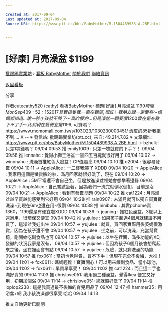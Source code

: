 ```yaml
---

Created at: 2017-09-04
Last updated at: 2017-09-04
Source URL: https://www.ptt.cc/bbs/BabyMother/M.1504489938.A.2BE.html


---
```


# [好康] 月亮澡盆 $1199


[批踢踢實業坊](https://www.ptt.cc/) › [看板 BabyMother](https://www.ptt.cc/bbs/BabyMother/index.html) [關於我們](https://www.ptt.cc/about.html) [聯絡資訊](https://www.ptt.cc/contact.html)

[返回看板](https://www.ptt.cc/bbs/BabyMother/index.html)

分享

作者cutecathy520 (cathy)
看板BabyMother
標題\[好康\] 月亮澡盆 $1199
時間Mon Sep 4 09:52:15 2017
其實這隻我一直在觀望,很紅！我朋友說一定要有～媽媽都知道... 說一秒小孩就不哭了～真的假的... 但是澡盆一顆要價1200實在是有點下不了手～ 比到現在最便宜是$1199, 可買嗎？ <https://www.momomall.com.tw/s/103023/1030230003451/> 蝦皮的85折我搶不到.... X -- ※ 發信站: 批踢踢實業坊(ptt.cc), 來自: 49.214.7.82 ※ 文章網址: <https://www.ptt.cc/bbs/BabyMother/M.1504489938.A.2BE.html>
→ bzhulk : 只差1塊錢嗎？ 09/04 09:53
推 emily1009 : 只差一塊就買的下手？！ 09/04 09:58
推 lennahc : 覺得小獅王浴盆一個四五百塊就很好用了 09/04 10:02
→ winonahu : 洗澡首推紅色大臉盆！CP值超高 09/04 10:10
推 d2004 : 很容易發霉 09/04 10:11
→ AppleAlice : 一二樓我笑了 XDDD 09/04 10:20
→ AppleAlice : 我家用這個是蠻賞臉的啦，滿月回家就很好洗了，現在 09/04 10:20
→ AppleAlice : 5M平常還不會自己坐，但是放進澡盆裡她會想攀著邊緣 09/04 10:21
→ AppleAlice : 自己嘗試坐著，因為我們一洗完就倒水倒扣，目前是沒 09/04 10:21
→ AppleAlice : 看到有發霉問題 09/04 10:22
推 cat1224 : 月亮澡盆越早買越能感受到它好用 09/04 10:28
推 rain0907 : 未滿月就可以獨自幫寶寶洗澡~到現在6m也還在用~很讚 09/04 10:38
推 ninibubu : 其實pchome賣1360，1199還是有便宜啦XDDD 09/04 10:39
→ jeaning : 推紅色澡盆，3歲以上還適用，很環保又便宜 09/04 10:42
推 yujulee : 如果孩子超過4個月就建議不用買了，這澡盆我娃出生 09/04 10:57
→ yujulee : 就買，買回家實際用後婆媽很激賞，因為在孩子還不會 09/04 10:57
→ yujulee : 坐之前，可以洗澡，充當幫寶椅，剛開始吃副食品也可 09/04 10:57
→ yujulee : 以坐在裡面，滿多功能的XD,發黴的狀況我家是沒有， 09/04 10:57
→ yujulee : 但因為孩子6個月後會想爬起來之後，坐在裡面會有點 09/04 10:57
→ yujulee : 危險，就只剩洗澡的功能 09/04 10:57
推 fox0611 : 當初也覺得貴，買不下手！但現在完全不後悔，大推！ 09/04 11:01
→ fox0611 : 媽媽輕鬆！寶寶開心！可以用來餵副食品、當小球池， 09/04 11:02
→ fox0611 : 早買早享受！ 09/04 11:02
推 cat1224 : 而且這二手也滿好賣的 09/04 11:03
推 chrislove051: 我用過三種澡盆，覺得Ikea 便宜又好用，初期加個浴 09/04 11:14
→ chrislove051: 網就超好洗了 09/04 11:14
推 loplop2238 : 這是我買過最不後悔的育兒用品了 09/04 12:47
推 hammer35 : 用浴盆+網 我小孩洗澡都很享受 哈哈 09/04 14:13

推文自動更新已關閉

